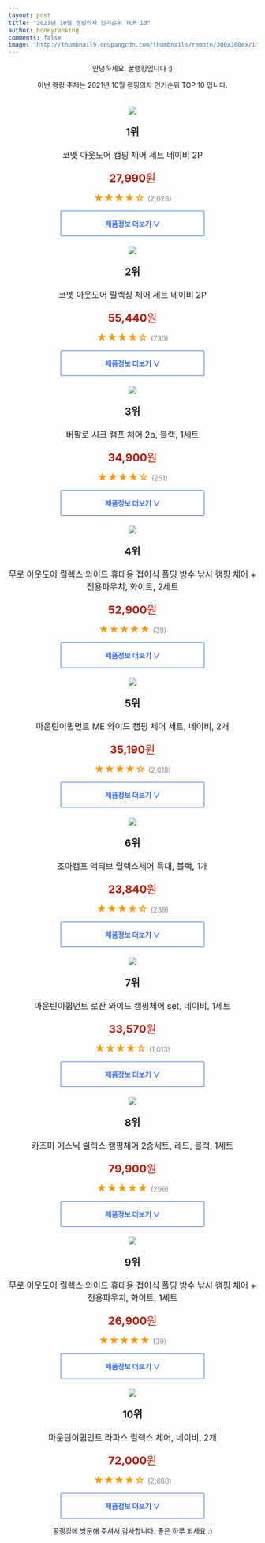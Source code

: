 ```yaml
--- 
layout: post 
title: "2021년 10월 캠핑의자 인기순위 TOP 10" 
author: honeyranking 
comments: false 
image: "http://thumbnail9.coupangcdn.com/thumbnails/remote/300x300ex/image/retail/images/165624202743470-f679ff78-4b2c-4909-a49a-64130abc128b.jpg" 
--- 
```

<p style="text-align: center;">안녕하세요. 꿀랭킹입니다 :)</p> <p style="text-align: center;">이번 랭킹 주제는 2021년 10월 캠핑의자 인기순위 TOP 10 입니다.</p><center><img src="http://thumbnail9.coupangcdn.com/thumbnails/remote/300x300ex/image/retail/images/165624202743470-f679ff78-4b2c-4909-a49a-64130abc128b.jpg" style="margin-top:20px" /></center> <p style="text-align: center; font-size: 20px"><b>1위</b></p> <p style="text-align: center; font-size: 17px">코멧 아웃도어 캠핑 체어 세트 네이비 2P</p> <p style="text-align: center;"><span style="color: #b61800; font-size: 22px;"><b>27,990</b>원</span></p> <p style="text-align: center;"><span style="color: #ff9600; font-size: 20px;">★★★★☆ </span><span style="color: #878787;">(2,028)</span></p> <center><a href="https://coupa.ng/b8AOWZ"> <div style="font-size: 14px; display: inline-block; padding: 15px 90px; color: #346aff; border-radius: 2px; border: 1px solid #346aff; cursor: pointer;"><b>제품정보 더보기 &or;</b></div> </a></center><center><img src="http://thumbnail9.coupangcdn.com/thumbnails/remote/300x300ex/image/retail/images/165676335914571-8e6ccfd1-447e-46aa-a58e-985d067ef856.jpg" style="margin-top:20px" /></center> <p style="text-align: center; font-size: 20px"><b>2위</b></p> <p style="text-align: center; font-size: 17px">코멧 아웃도어 릴렉싱 체어 세트 네이비 2P</p> <p style="text-align: center;"><span style="color: #b61800; font-size: 22px;"><b>55,440</b>원</span></p> <p style="text-align: center;"><span style="color: #ff9600; font-size: 20px;">★★★★☆ </span><span style="color: #878787;">(730)</span></p> <center><a href="https://coupa.ng/b8AOW0"> <div style="font-size: 14px; display: inline-block; padding: 15px 90px; color: #346aff; border-radius: 2px; border: 1px solid #346aff; cursor: pointer;"><b>제품정보 더보기 &or;</b></div> </a></center><center><img src="http://thumbnail6.coupangcdn.com/thumbnails/remote/300x300ex/image/rs_quotation_api/hntofjii/36e1fff578ec45dab8de0f3d6352abfa.jpg" style="margin-top:20px" /></center> <p style="text-align: center; font-size: 20px"><b>3위</b></p> <p style="text-align: center; font-size: 17px">버팔로 시크 캠프 체어 2p, 블랙, 1세트</p> <p style="text-align: center;"><span style="color: #b61800; font-size: 22px;"><b>34,900</b>원</span></p> <p style="text-align: center;"><span style="color: #ff9600; font-size: 20px;">★★★★☆ </span><span style="color: #878787;">(251)</span></p> <center><a href="https://coupa.ng/b8AOW1"> <div style="font-size: 14px; display: inline-block; padding: 15px 90px; color: #346aff; border-radius: 2px; border: 1px solid #346aff; cursor: pointer;"><b>제품정보 더보기 &or;</b></div> </a></center><center><img src="http://thumbnail8.coupangcdn.com/thumbnails/remote/300x300ex/image/retail/images/2021/07/30/13/4/018624bc-35ca-4aab-b12f-43c3361c4a6a.jpg" style="margin-top:20px" /></center> <p style="text-align: center; font-size: 20px"><b>4위</b></p> <p style="text-align: center; font-size: 17px">무로 아웃도어 릴렉스 와이드 휴대용 접이식 폴딩 방수 낚시 캠핑 체어 + 전용파우치, 화이트, 2세트</p> <p style="text-align: center;"><span style="color: #b61800; font-size: 22px;"><b>52,900</b>원</span></p> <p style="text-align: center;"><span style="color: #ff9600; font-size: 20px;">★★★★★ </span><span style="color: #878787;">(39)</span></p> <center><a href="https://coupa.ng/b8AOW2"> <div style="font-size: 14px; display: inline-block; padding: 15px 90px; color: #346aff; border-radius: 2px; border: 1px solid #346aff; cursor: pointer;"><b>제품정보 더보기 &or;</b></div> </a></center><center><img src="http://thumbnail8.coupangcdn.com/thumbnails/remote/300x300ex/image/retail/images/257770675028673-e4196de0-5ae4-4d3a-83b1-c93cdeb0201e.jpg" style="margin-top:20px" /></center> <p style="text-align: center; font-size: 20px"><b>5위</b></p> <p style="text-align: center; font-size: 17px">마운틴이큅먼트 ME 와이드 캠핑 체어 세트, 네이비, 2개</p> <p style="text-align: center;"><span style="color: #b61800; font-size: 22px;"><b>35,190</b>원</span></p> <p style="text-align: center;"><span style="color: #ff9600; font-size: 20px;">★★★★☆ </span><span style="color: #878787;">(2,018)</span></p> <center><a href="https://coupa.ng/b8AOW3"> <div style="font-size: 14px; display: inline-block; padding: 15px 90px; color: #346aff; border-radius: 2px; border: 1px solid #346aff; cursor: pointer;"><b>제품정보 더보기 &or;</b></div> </a></center><center><img src="http://thumbnail10.coupangcdn.com/thumbnails/remote/300x300ex/image/product/image/vendoritem/2019/03/22/3274676198/9c8d269c-ae1c-4708-bb76-570f0c435bb8.jpg" style="margin-top:20px" /></center> <p style="text-align: center; font-size: 20px"><b>6위</b></p> <p style="text-align: center; font-size: 17px">조아캠프 액티브 릴렉스체어 특대, 블랙, 1개</p> <p style="text-align: center;"><span style="color: #b61800; font-size: 22px;"><b>23,840</b>원</span></p> <p style="text-align: center;"><span style="color: #ff9600; font-size: 20px;">★★★★☆ </span><span style="color: #878787;">(239)</span></p> <center><a href="https://coupa.ng/b8AOW4"> <div style="font-size: 14px; display: inline-block; padding: 15px 90px; color: #346aff; border-radius: 2px; border: 1px solid #346aff; cursor: pointer;"><b>제품정보 더보기 &or;</b></div> </a></center><center><img src="http://thumbnail10.coupangcdn.com/thumbnails/remote/300x300ex/image/retail/images/436993579356134-ccc42754-7cae-4617-a220-657bf1f0cb8c.jpg" style="margin-top:20px" /></center> <p style="text-align: center; font-size: 20px"><b>7위</b></p> <p style="text-align: center; font-size: 17px">마운틴이큅먼트 로잔 와이드 캠핑체어 set, 네이비, 1세트</p> <p style="text-align: center;"><span style="color: #b61800; font-size: 22px;"><b>33,570</b>원</span></p> <p style="text-align: center;"><span style="color: #ff9600; font-size: 20px;">★★★★☆ </span><span style="color: #878787;">(1,013)</span></p> <center><a href="https://coupa.ng/b8AOW5"> <div style="font-size: 14px; display: inline-block; padding: 15px 90px; color: #346aff; border-radius: 2px; border: 1px solid #346aff; cursor: pointer;"><b>제품정보 더보기 &or;</b></div> </a></center><center><img src="http://thumbnail6.coupangcdn.com/thumbnails/remote/300x300ex/image/retail/images/2020/05/19/17/8/b4cf8e7c-9107-4a72-b329-cea71d92a9a6.jpg" style="margin-top:20px" /></center> <p style="text-align: center; font-size: 20px"><b>8위</b></p> <p style="text-align: center; font-size: 17px">카즈미 에스닉 릴렉스 캠핑체어 2종세트, 레드, 블랙, 1세트</p> <p style="text-align: center;"><span style="color: #b61800; font-size: 22px;"><b>79,900</b>원</span></p> <p style="text-align: center;"><span style="color: #ff9600; font-size: 20px;">★★★★★ </span><span style="color: #878787;">(296)</span></p> <center><a href="https://coupa.ng/b8AOW9"> <div style="font-size: 14px; display: inline-block; padding: 15px 90px; color: #346aff; border-radius: 2px; border: 1px solid #346aff; cursor: pointer;"><b>제품정보 더보기 &or;</b></div> </a></center><center><img src="http://thumbnail8.coupangcdn.com/thumbnails/remote/300x300ex/image/retail/images/2021/07/30/13/2/1f422bf1-e1a2-48f0-aca7-f7a5f7c2cefa.jpg" style="margin-top:20px" /></center> <p style="text-align: center; font-size: 20px"><b>9위</b></p> <p style="text-align: center; font-size: 17px">무로 아웃도어 릴렉스 와이드 휴대용 접이식 폴딩 방수 낚시 캠핑 체어 + 전용파우치, 화이트, 1세트</p> <p style="text-align: center;"><span style="color: #b61800; font-size: 22px;"><b>26,900</b>원</span></p> <p style="text-align: center;"><span style="color: #ff9600; font-size: 20px;">★★★★★ </span><span style="color: #878787;">(39)</span></p> <center><a href="https://coupa.ng/b8AOXa"> <div style="font-size: 14px; display: inline-block; padding: 15px 90px; color: #346aff; border-radius: 2px; border: 1px solid #346aff; cursor: pointer;"><b>제품정보 더보기 &or;</b></div> </a></center><center><img src="http://thumbnail10.coupangcdn.com/thumbnails/remote/300x300ex/image/vendor_inventory/3e48/df0c34b151ee68f632b94e06ca3a3a75dac07852129900c2510f0d495a93.jpg" style="margin-top:20px" /></center> <p style="text-align: center; font-size: 20px"><b>10위</b></p> <p style="text-align: center; font-size: 17px">마운틴이큅먼트 라파스 릴렉스 체어, 네이비, 2개</p> <p style="text-align: center;"><span style="color: #b61800; font-size: 22px;"><b>72,000</b>원</span></p> <p style="text-align: center;"><span style="color: #ff9600; font-size: 20px;">★★★★☆ </span><span style="color: #878787;">(2,668)</span></p> <center><a href="https://coupa.ng/b8AOXc"> <div style="font-size: 14px; display: inline-block; padding: 15px 90px; color: #346aff; border-radius: 2px; border: 1px solid #346aff; cursor: pointer;"><b>제품정보 더보기 &or;</b></div> </a></center> <p style="text-align: center;">꿀랭킹에 방문해 주셔서 감사합니다. 좋은 하루 되세요 :)</p>
